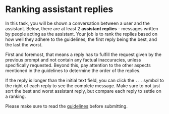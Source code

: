 # Ranking assistant replies

In this task, you will be shown a conversation between a user and the assistant. Below, there are at least 2 **assistant replies** - messages written by people acting as the assistant.
Your job is to rank the replies based on how well they adhere to the guidelines, the first reply being the best, and the last the worst.

First and foremost, that means a reply has to fulfill the request given by the previous prompt and not contain any factual inaccuracies, unless specifically requested. Beyond this, pay attention to the other aspects mentioned in the guidelines to determine the order of the replies.

If the reply is longer than the initial text field, you can click the `...` symbol to the right of each reply to see the complete message. Make sure to not just sort the best and worst assistant reply, but compare each reply to settle on a ranking.

Please make sure to read the [guidelines](https://projects.laion.ai/Open-Assistant/docs/guides/guidelines#ranking-assistant) before submitting.
